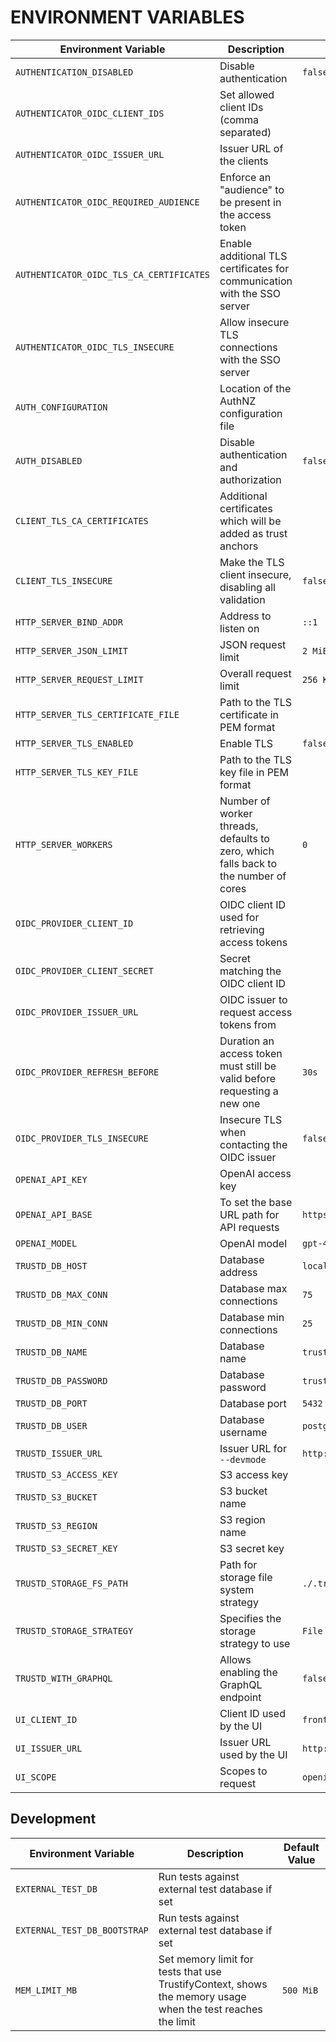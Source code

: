 # ENVIRONMENT VARIABLES

| Environment Variable | Description                    | Default Value |
|----------------------|--------------------------------|---------------|
| `AUTHENTICATION_DISABLED`       | Disable authentication | `false`          |
| `AUTHENTICATOR_OIDC_CLIENT_IDS`               | Set allowed client IDs (comma separated)  |         |
| `AUTHENTICATOR_OIDC_ISSUER_URL`         | Issuer URL of the clients   |        |
| `AUTHENTICATOR_OIDC_REQUIRED_AUDIENCE`         | Enforce an "audience" to be present in the access token   |        |
| `AUTHENTICATOR_OIDC_TLS_CA_CERTIFICATES`         | Enable additional TLS certificates for communication with the SSO server   |        |
| `AUTHENTICATOR_OIDC_TLS_INSECURE`         | Allow insecure TLS connections with the SSO server   |        |
| `AUTH_CONFIGURATION`         | Location of the AuthNZ configuration file   |        |
| `AUTH_DISABLED`         | Disable authentication and authorization   | `false`       |
| `CLIENT_TLS_CA_CERTIFICATES`         | Additional certificates which will be added as trust anchors   |        |
| `CLIENT_TLS_INSECURE`         | Make the TLS client insecure, disabling all validation   | `false`       |
| `HTTP_SERVER_BIND_ADDR`         | Address to listen on   | `::1`       |
| `HTTP_SERVER_JSON_LIMIT`         | JSON request limit   | `2 MiB`       |
| `HTTP_SERVER_REQUEST_LIMIT`         | Overall request limit   | `256 KiB`       |
| `HTTP_SERVER_TLS_CERTIFICATE_FILE`         | Path to the TLS certificate in PEM format   |       |
| `HTTP_SERVER_TLS_ENABLED`         | Enable TLS   | `false`       |
| `HTTP_SERVER_TLS_KEY_FILE`         | Path to the TLS key file in PEM format   |       |
| `HTTP_SERVER_WORKERS`         | Number of worker threads, defaults to zero, which falls back to the number of cores   | `0`       |
| `OIDC_PROVIDER_CLIENT_ID`         | OIDC client ID used for retrieving access tokens   |       |
| `OIDC_PROVIDER_CLIENT_SECRET`         | Secret matching the OIDC client ID   |        |
| `OIDC_PROVIDER_ISSUER_URL`         | OIDC issuer to request access tokens from   |        |
| `OIDC_PROVIDER_REFRESH_BEFORE`         | Duration an access token must still be valid before requesting a new one   | `30s`       |
| `OIDC_PROVIDER_TLS_INSECURE`         | Insecure TLS when contacting the OIDC issuer    | `false`        |
| `OPENAI_API_KEY`         | OpenAI access key |         |
| `OPENAI_API_BASE`         | To set the base URL path for API requests | `https://api.openapi.com/v1`         |
| `OPENAI_MODEL`         | OpenAI model | `gpt-4o`         |
| `TRUSTD_DB_HOST`         | Database address     | `localhost`         |
| `TRUSTD_DB_MAX_CONN`         | Database max connections    | `75`        |
| `TRUSTD_DB_MIN_CONN`         | Database min connections    | `25`        |
| `TRUSTD_DB_NAME`         | Database name     | `trustify`        |
| `TRUSTD_DB_PASSWORD`         | Database password     | `trustify`        |
| `TRUSTD_DB_PORT`         | Database port     | `5432`       |
| `TRUSTD_DB_USER`         | Database username    | `postgres`        |
| `TRUSTD_ISSUER_URL`         | Issuer URL for `--devmode`     | `http://localhost:8090/realms/trustify`        |
| `TRUSTD_S3_ACCESS_KEY`         | S3 access key    |         |
| `TRUSTD_S3_BUCKET`         | S3 bucket name    |         |
| `TRUSTD_S3_REGION`         | S3 region name    |         |
| `TRUSTD_S3_SECRET_KEY`         | S3 secret key    |         |
| `TRUSTD_STORAGE_FS_PATH`         | Path for storage file system strategy    | `./.trustify/storage`        |
| `TRUSTD_STORAGE_STRATEGY`         | Specifies the storage strategy to use    | `File system`        |
| `TRUSTD_WITH_GRAPHQL`         | Allows enabling the GraphQL endpoint | `false`        |
| `UI_CLIENT_ID`         | Client ID used by the UI    | `frontend`       |
| `UI_ISSUER_URL`         | Issuer URL used by the UI    | `http://localhost:8090/realms/trustify`        |
| `UI_SCOPE`         | Scopes to request    | `openid`        |

## Development 

| Environment Variable | Description                    | Default Value |
|----------------------|--------------------------------|---------------|
| `EXTERNAL_TEST_DB`       | Run tests against external test database if set |           |
| `EXTERNAL_TEST_DB_BOOTSTRAP`       | Run tests against external test database if set |           |
| `MEM_LIMIT_MB`       | Set memory limit for tests that use TrustifyContext, shows the memory usage when the test reaches the limit  | `500 MiB`          |
